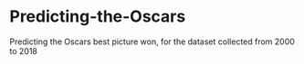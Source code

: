 # Predicting-the-Oscars
Predicting the Oscars best picture won, for the dataset collected from 2000 to 2018
